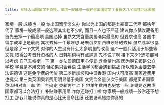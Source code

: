 ```yaml
---
title: 有钱人出国留学不奇怪，家境一般成绩一般还想出国留学？看看这几个高性价比国家
---
```

家境一般
成绩也一般
你出国留学怎么办
你以为出国的都是土豪富二代啊
都啥年代了
家境一般成绩一般选项其实也不少的
而且一点也不严谨
建议你点赞收藏备用
首先去掉一个最高项
美国必掉
虽然文凭含量美国确实最高的
但要求也高
各国中留学成本也是最高
其次去掉一个最理想
马来俄罗斯西班牙啥的去掉
虽然成本很低
但是除了一个文凭
对你的人生没有什么太多明显的改善
这个一般只适用于那些等文凭
取得公考晋升资格的人
日韩呢稍稍有点尴尬
先不说了啊
接下来3个选项都可以考虑
自己去权衡一下
第一类法国德国用心便宜
含金量也高
因为啊它都是公立学校
学费是不用交的
但如果只会英语
生活学习都会遇到挑战
所以难免会要去学法语德语
这是免学费的代价
第二类新加坡和中国香港
国内认可度高
离家近费用也挺实
第三类英国奥新费用明显低于美国
文凭含金量仅次于美国
都是英语国家
英国相对贵一点
但一年搞定
奥新两年上下
但单年费用也更低一些
关键是这两类国家都可以合法打工
补贴赚家用啊
咋你还嫌打工啦
你家境一般成绩一般你还不想打工
那我只能说你真的是心比天高命比纸
还要玻璃蜡烛你真的
